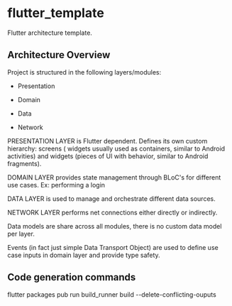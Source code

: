 # flutter_template

Flutter architecture template.

## Architecture Overview

Project is structured in the following layers/modules:

- Presentation

- Domain

- Data

- Network

PRESENTATION LAYER is Flutter dependent. Defines its own custom hierarchy: screens (
widgets usually used as containers, similar to Android activities) and widgets (pieces of UI with behavior, similar to
Android fragments).

DOMAIN LAYER provides state management through BLoC's for different use cases. Ex: performing a login

DATA LAYER is used to manage and orchestrate different data sources.

NETWORK LAYER performs net connections either directly or indirectly.

Data models are share across all modules, there is no custom data model per layer.

Events (in fact just simple Data Transport Object) are used to define use case inputs in domain layer and provide type safety.

## Code generation commands

flutter packages pub run build_runner build --delete-conflicting-ouputs 
